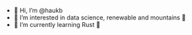- 👋 Hi, I’m @haukb
- 👀 I’m interested in data science, renewable and mountains 🗻
- 🌱 I’m currently learning Rust 🦀

<!---
haukb/haukb is a ✨ special ✨ repository because its `README.md` (this file) appears on your GitHub profile.
You can click the Preview link to take a look at your changes.
--->
